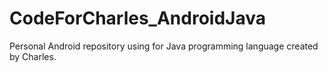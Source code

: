 # CodeForCharles_AndroidJava
Personal Android repository using for Java programming language created by Charles.
